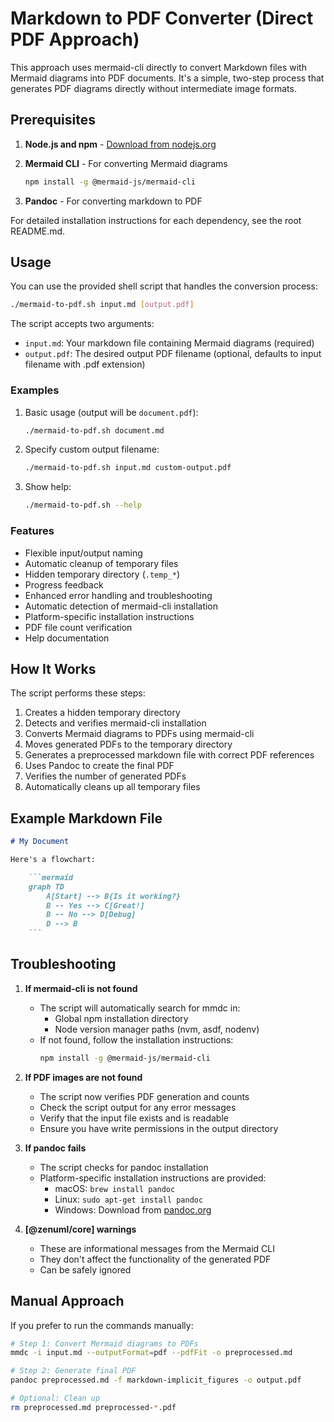 # Markdown to PDF Converter (Direct PDF Approach)

This approach uses mermaid-cli directly to convert Markdown files with Mermaid diagrams into PDF documents. It's a simple, two-step process that generates PDF diagrams directly without intermediate image formats.

## Prerequisites

1. **Node.js and npm** - [Download from nodejs.org](https://nodejs.org/)
2. **Mermaid CLI** - For converting Mermaid diagrams

   ```bash
   npm install -g @mermaid-js/mermaid-cli
   ```

3. **Pandoc** - For converting markdown to PDF

For detailed installation instructions for each dependency, see the root README.md.

## Usage

You can use the provided shell script that handles the conversion process:

```bash
./mermaid-to-pdf.sh input.md [output.pdf]
```

The script accepts two arguments:

- `input.md`: Your markdown file containing Mermaid diagrams (required)
- `output.pdf`: The desired output PDF filename (optional, defaults to input filename with .pdf extension)

### Examples

1. Basic usage (output will be `document.pdf`):

   ```bash
   ./mermaid-to-pdf.sh document.md
   ```

2. Specify custom output filename:

   ```bash
   ./mermaid-to-pdf.sh input.md custom-output.pdf
   ```

3. Show help:

   ```bash
   ./mermaid-to-pdf.sh --help
   ```

### Features

- Flexible input/output naming
- Automatic cleanup of temporary files
- Hidden temporary directory (`.temp_*`)
- Progress feedback
- Enhanced error handling and troubleshooting
- Automatic detection of mermaid-cli installation
- Platform-specific installation instructions
- PDF file count verification
- Help documentation

## How It Works

The script performs these steps:

1. Creates a hidden temporary directory
2. Detects and verifies mermaid-cli installation
3. Converts Mermaid diagrams to PDFs using mermaid-cli
4. Moves generated PDFs to the temporary directory
5. Generates a preprocessed markdown file with correct PDF references
6. Uses Pandoc to create the final PDF
7. Verifies the number of generated PDFs
8. Automatically cleans up all temporary files

## Example Markdown File

```markdown
# My Document

Here's a flowchart:

    ```mermaid
    graph TD
        A[Start] --> B{Is it working?}
        B -- Yes --> C[Great!]
        B -- No --> D[Debug]
        D --> B
    ```
```

## Troubleshooting

1. **If mermaid-cli is not found**
   - The script will automatically search for mmdc in:
     - Global npm installation directory
     - Node version manager paths (nvm, asdf, nodenv)
   - If not found, follow the installation instructions:
     ```bash
     npm install -g @mermaid-js/mermaid-cli
     ```

2. **If PDF images are not found**
   - The script now verifies PDF generation and counts
   - Check the script output for any error messages
   - Verify that the input file exists and is readable
   - Ensure you have write permissions in the output directory

3. **If pandoc fails**
   - The script checks for pandoc installation
   - Platform-specific installation instructions are provided:
     - macOS: `brew install pandoc`
     - Linux: `sudo apt-get install pandoc`
     - Windows: Download from [pandoc.org](https://pandoc.org/installing.html)

4. **[@zenuml/core] warnings**
   - These are informational messages from the Mermaid CLI
   - They don't affect the functionality of the generated PDF
   - Can be safely ignored

## Manual Approach

If you prefer to run the commands manually:

```bash
# Step 1: Convert Mermaid diagrams to PDFs
mmdc -i input.md --outputFormat=pdf --pdfFit -o preprocessed.md

# Step 2: Generate final PDF
pandoc preprocessed.md -f markdown-implicit_figures -o output.pdf

# Optional: Clean up
rm preprocessed.md preprocessed-*.pdf
```
